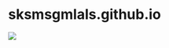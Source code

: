 # sksmsgmlals.github.io

<img src="https://capsule-render.vercel.app/api?type=waving&color=auto&height=200&section=header&text=Heemings_Github&fontSize=90" />
